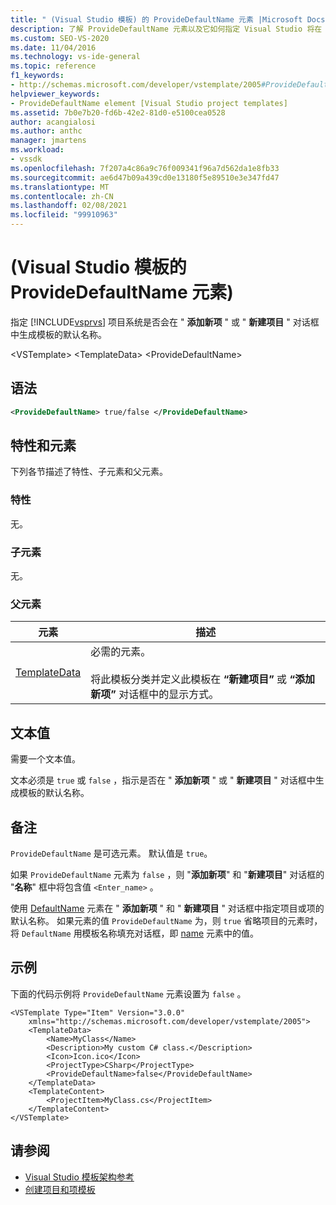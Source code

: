 ```yaml
---
title: " (Visual Studio 模板) 的 ProvideDefaultName 元素 |Microsoft Docs"
description: 了解 ProvideDefaultName 元素以及它如何指定 Visual Studio 将在 "添加新项" 或 "新建项目" 对话框中生成默认的 Visual Studio 名称。
ms.custom: SEO-VS-2020
ms.date: 11/04/2016
ms.technology: vs-ide-general
ms.topic: reference
f1_keywords:
- http://schemas.microsoft.com/developer/vstemplate/2005#ProvideDefaultName
helpviewer_keywords:
- ProvideDefaultName element [Visual Studio project templates]
ms.assetid: 7b0e7b20-fd6b-42e2-81d0-e5100cea0528
author: acangialosi
ms.author: anthc
manager: jmartens
ms.workload:
- vssdk
ms.openlocfilehash: 7f207a4c86a9c76f009341f96a7d562da1e8fb33
ms.sourcegitcommit: ae6d47b09a439cd0e13180f5e89510e3e347fd47
ms.translationtype: MT
ms.contentlocale: zh-CN
ms.lasthandoff: 02/08/2021
ms.locfileid: "99910963"
---
```

# <a name="providedefaultname-element-visual-studio-templates"></a> (Visual Studio 模板的 ProvideDefaultName 元素) 
指定 [!INCLUDE[vsprvs](../code-quality/includes/vsprvs_md.md)] 项目系统是否会在 " **添加新项** " 或 " **新建项目** " 对话框中生成模板的默认名称。

 \<VSTemplate> \<TemplateData>
 \<ProvideDefaultName>

## <a name="syntax"></a>语法

```xml
<ProvideDefaultName> true/false </ProvideDefaultName>
```

## <a name="attributes-and-elements"></a>特性和元素
 下列各节描述了特性、子元素和父元素。

### <a name="attributes"></a>特性
 无。

### <a name="child-elements"></a>子元素
 无。

### <a name="parent-elements"></a>父元素

|元素|描述|
|-------------|-----------------|
|[TemplateData](../extensibility/templatedata-element-visual-studio-templates.md)|必需的元素。<br /><br /> 将此模板分类并定义此模板在 **“新建项目”** 或 **“添加新项”** 对话框中的显示方式。|

## <a name="text-value"></a>文本值
 需要一个文本值。

 文本必须是 `true` 或 `false` ，指示是否在 " **添加新项** " 或 " **新建项目** " 对话框中生成模板的默认名称。

## <a name="remarks"></a>备注
 `ProvideDefaultName` 是可选元素。 默认值是 `true`。

 如果 `ProvideDefaultName` 元素为 `false` ，则 "**添加新项**" 和 "**新建项目**" 对话框的 "**名称**" 框中将包含值 `<Enter_name>` 。

 使用 [DefaultName](../extensibility/defaultname-element-visual-studio-templates.md) 元素在 " **添加新项** " 和 " **新建项目** " 对话框中指定项目或项的默认名称。 如果元素的值 `ProvideDefaultName` 为，则 `true` 省略项目的元素时，将 `DefaultName` 用模板名称填充对话框，即 [name](../extensibility/name-element-visual-studio-templates.md) 元素中的值。

## <a name="example"></a>示例
 下面的代码示例将 `ProvideDefaultName` 元素设置为 `false` 。

```
<VSTemplate Type="Item" Version="3.0.0"
    xmlns="http://schemas.microsoft.com/developer/vstemplate/2005">
    <TemplateData>
        <Name>MyClass</Name>
        <Description>My custom C# class.</Description>
        <Icon>Icon.ico</Icon>
        <ProjectType>CSharp</ProjectType>
        <ProvideDefaultName>false</ProvideDefaultName>
    </TemplateData>
    <TemplateContent>
        <ProjectItem>MyClass.cs</ProjectItem>
    </TemplateContent>
</VSTemplate>
```

## <a name="see-also"></a>请参阅
- [Visual Studio 模板架构参考](../extensibility/visual-studio-template-schema-reference.md)
- [创建项目和项模板](../ide/creating-project-and-item-templates.md)
